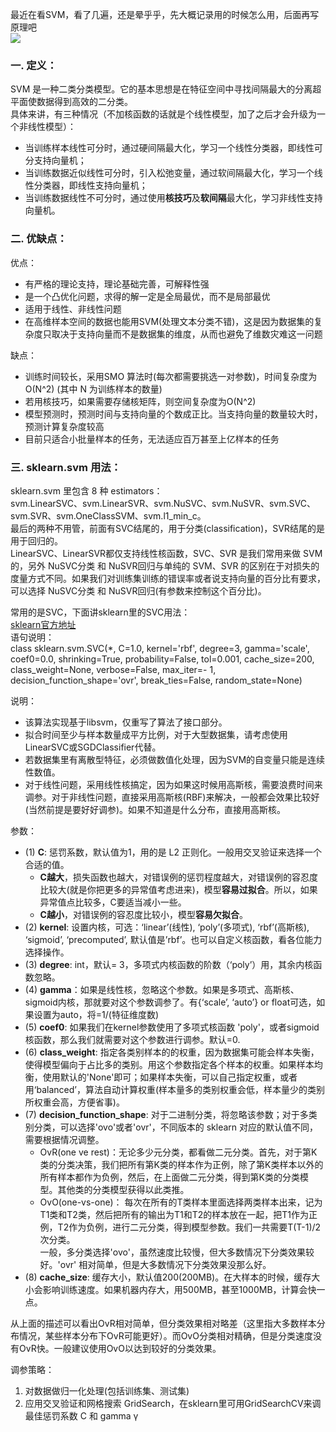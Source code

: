 最近在看SVM，看了几遍，还是晕乎乎，先大概记录用的时候怎么用，后面再写原理吧   
![](https://gimg2.baidu.com/image_search/src=http%3A%2F%2Fimg.bqatj.com%2Fimg%2Feda21be90612d87e.jpg&refer=http%3A%2F%2Fimg.bqatj.com&app=2002&size=f9999,10000&q=a80&n=0&g=0n&fmt=jpeg?sec=1611386373&t=d8b9939603ff5befe69cee7fbf148c35)    
### 一. 定义：
SVM 是一种二类分类模型。它的基本思想是在特征空间中寻找间隔最大的分离超平面使数据得到高效的二分类。  
具体来讲，有三种情况（不加核函数的话就是个线性模型，加了之后才会升级为一个非线性模型）：
- 当训练样本线性可分时，通过硬间隔最大化，学习一个线性分类器，即线性可分支持向量机；
- 当训练数据近似线性可分时，引入松弛变量，通过软间隔最大化，学习一个线性分类器，即线性支持向量机；
- 当训练数据线性不可分时，通过使用**核技巧**及**软间隔**最大化，学习非线性支持向量机。

### 二. 优缺点：  
优点：  
- 有严格的理论支持，理论基础完善，可解释性强
- 是一个凸优化问题，求得的解一定是全局最优，而不是局部最优
- 适用于线性、非线性问题
- 在高维样本空间的数据也能用SVM(处理文本分类不错)，这是因为数据集的复杂度只取决于支持向量而不是数据集的维度，从而也避免了维数灾难这一问题  
  
缺点：
- 训练时间较长，采用SMO 算法时(每次都需要挑选一对参数)，时间复杂度为O(N^2) (其中 N 为训练样本的数量)
- 若用核技巧，如果需要存储核矩阵，则空间复杂度为O(N^2)
- 模型预测时，预测时间与支持向量的个数成正比。当支持向量的数量较大时，预测计算复杂度较高
- 目前只适合小批量样本的任务，无法适应百万甚至上亿样本的任务

### 三. sklearn.svm 用法：
sklearn.svm 里包含 8 种 estimators：   
svm.LinearSVC、svm.LinearSVR、svm.NuSVC、svm.NuSVR、svm.SVC、svm.SVR、svm.OneClassSVM、svm.l1_min_c。    
最后的两种不用管，前面有SVC结尾的，用于分类(classification)，SVR结尾的是用于回归的。    
LinearSVC、LinearSVR都仅支持线性核函数，SVC、SVR 是我们常用来做 SVM 的，另外  NuSVC分类 和 NuSVR回归与单纯的 SVM、SVR 的区别在于对损失的度量方式不同。如果我们对训练集训练的错误率或者说支持向量的百分比有要求，可以选择 NuSVC分类 和 NuSVR回归(有参数来控制这个百分比)。    

常用的是SVC，下面讲sklearn里的SVC用法：  
[sklearn官方地址](https://scikit-learn.org/stable/modules/generated/sklearn.svm.SVC.html)  
语句说明：    
class sklearn.svm.SVC(*, C=1.0, kernel='rbf', degree=3, gamma='scale', coef0=0.0, shrinking=True, probability=False, tol=0.001, cache_size=200, class_weight=None, verbose=False, max_iter=- 1, decision_function_shape='ovr', break_ties=False, random_state=None)    

>
说明：      
- 该算法实现基于libsvm，仅重写了算法了接口部分。  
- 拟合时间至少与样本数量成平方比例，对于大型数据集，请考虑使用LinearSVC或SGDClassifier代替。 
- 若数据集里有离散型特征，必须做数值化处理，因为SVM的自变量只能是连续性数值。     
- 对于线性问题，采用线性核搞定，因为如果这时候用高斯核，需要浪费时间来调参。对于非线性问题，直接采用高斯核(RBF)来解决，一般都会效果比较好(当然前提是要好好调参)。如果不知道是什么分布，直接用高斯核。    

参数：  
- (1) **C**: 惩罚系数，默认值为1，用的是 L2 正则化。一般用交叉验证来选择一个合适的值。
    - **C越大**，损失函数也越大，对错误例的惩罚程度越大，对错误例的容忍度比较大(就是你把更多的异常值考虑进来)，模型**容易过拟合**。所以，如果异常值点比较多，C要适当减小一些。  
    - **C越小**，对错误例的容忍度比较小，模型**容易欠拟合**。  
- (2) **kernel**: 设置内核，可选：‘linear’(线性), ‘poly’(多项式), ‘rbf’(高斯核), ‘sigmoid’, ‘precomputed’, 默认值是’rbf’。也可以自定义核函数，看各位能力选择操作。
- (3) **degree**: int，默认= 3，多项式内核函数的阶数（‘poly’）用，其余内核函数忽略。  
- (4) **gamma**：如果是线性核，忽略这个参数。如果是多项式、高斯核、sigmoid内核，那就要对这个参数调参了。有{‘scale’, ‘auto’} or float可选，如果设置为auto，将=1/(特征维度数)
- (5) **coef0**: 如果我们在kernel参数使用了多项式核函数 'poly'，或者sigmoid核函数，那么我们就需要对这个参数进行调参。默认=0.  
- (6) **class_weight**: 指定各类别样本的的权重，因为数据集可能会样本失衡，使得模型偏向于占比多的类别。用这个参数指定各个样本的权重。如果样本均衡，使用默认的'None'即可；如果样本失衡，可以自己指定权重，或者用‘balanced’，算法自动计算权重(样本量多的类别权重会低，样本量少的类别所权重会高，方便省事)。
- (7) **decision_function_shape**: 对于二进制分类，将忽略该参数；对于多类别分类，可以选择'ovo'或者'ovr'，不同版本的 sklearn 对应的默认值不同，需要根据情况调整。  
    - OvR(one ve rest)：无论多少元分类，都看做二元分类。首先，对于第K类的分类决策，我们把所有第K类的样本作为正例，除了第K类样本以外的所有样本都作为负例，然后，在上面做二元分类，得到第K类的分类模型。其他类的分类模型获得以此类推。
    - OvO(one-vs-one)： 每次在所有的T类样本里面选择两类样本出来，记为T1类和T2类，然后把所有的输出为T1和T2的样本放在一起，把T1作为正例，T2作为负例，进行二元分类，得到模型参数。我们一共需要T(T-1)/2次分类。    
一般，多分类选择'ovo'，虽然速度比较慢，但大多数情况下分类效果较好。'ovr' 相对简单，但是大多数情况下分类效果没那么好。  
- (8) **cache_size**: 缓存大小，默认值200(200MB)。在大样本的时候，缓存大小会影响训练速度。如果机器内存大，用500MB，甚至1000MB，计算会快一点。  



从上面的描述可以看出OvR相对简单，但分类效果相对略差（这里指大多数样本分布情况，某些样本分布下OvR可能更好）。而OvO分类相对精确，但是分类速度没有OvR快。一般建议使用OvO以达到较好的分类效果。
>
调参策略：  
1. 对数据做归一化处理(包括训练集、测试集)  
2. 应用交叉验证和网格搜索 GridSearch，在sklearn里可用GridSearchCV来调最佳惩罚系数 C 和 gamma γ  

















